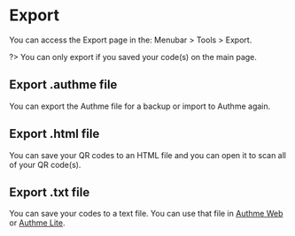 # Export

You can access the Export page in the: Menubar > Tools > Export.

?> You can only export if you saved your code(s) on the main page.

## Export .authme file

You can export the Authme file for a backup or import to Authme again.

## Export .html file

You can save your QR codes to an HTML file and you can open it to scan all of your QR code(s).

## Export .txt file

You can save your codes to a text file. You can use that file in [Authme Web](https://web.authme.levminer.com) or [Authme Lite](https://github.com/Levminer/authme-lite).
